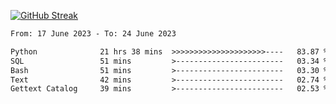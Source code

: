 [![GitHub Streak](https://streak-stats.demolab.com?user=renren-017&theme=sea&hide_border=true&background=DD272700)](https://git.io/streak-stats)

<!--START_SECTION:waka-->

```txt
From: 17 June 2023 - To: 24 June 2023

Python              21 hrs 38 mins  >>>>>>>>>>>>>>>>>>>>>----   83.87 %
SQL                 51 mins         >------------------------   03.34 %
Bash                51 mins         >------------------------   03.30 %
Text                42 mins         >------------------------   02.74 %
Gettext Catalog     39 mins         >------------------------   02.53 %
```

<!--END_SECTION:waka-->
